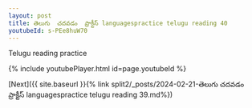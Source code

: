 ```yaml
---
layout: post
title: తెలుగు  చదవడం  ప్రాక్టీస్ languagespractice telugu reading 40
youtubeId: s-PEe8huW70
---
```

 
 
Telugu reading practice
 
 
 
 
 


{% include youtubePlayer.html id=page.youtubeId %}
 
[Next]({{ site.baseurl }}{% link  split2/_posts/2024-02-21-తెలుగు  చదవడం  ప్రాక్టీస్ languagespractice telugu reading 39.md%})
 
